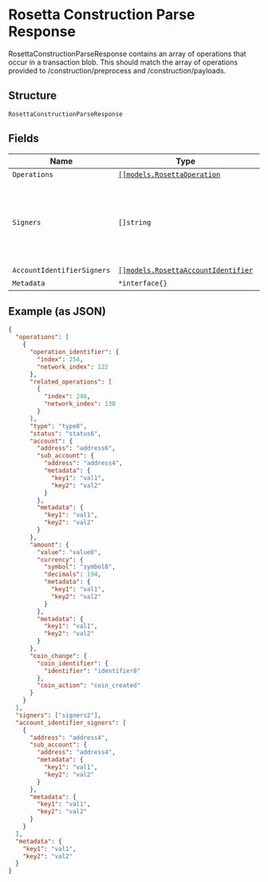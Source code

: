 # Rosetta Construction Parse Response

RosettaConstructionParseResponse contains an array of operations that occur in a transaction blob. This should match the array of operations provided to /construction/preprocess and /construction/payloads.

## Structure

`RosettaConstructionParseResponse`

## Fields

| Name                       | Type                                                                                  | Tags     | Description                                                                                                                                                   |
| -------------------------- | ------------------------------------------------------------------------------------- | -------- | ------------------------------------------------------------------------------------------------------------------------------------------------------------- |
| `Operations`               | [`[]models.RosettaOperation`](../../doc/models/rosetta-operation.md)                  | Required | -                                                                                                                                                             |
| `Signers`                  | `[]string`                                                                            | Optional | [DEPRECATED by account_identifier_signers in v1.4.4] All signers (addresses) of a particular transaction. If the transaction is unsigned, it should be empty. |
| `AccountIdentifierSigners` | [`[]models.RosettaAccountIdentifier`](../../doc/models/rosetta-account-identifier.md) | Optional | -                                                                                                                                                             |
| `Metadata`                 | `*interface{}`                                                                        | Optional | -                                                                                                                                                             |

## Example (as JSON)

```json
{
  "operations": [
    {
      "operation_identifier": {
        "index": 254,
        "network_index": 122
      },
      "related_operations": [
        {
          "index": 246,
          "network_index": 130
        }
      ],
      "type": "type8",
      "status": "status6",
      "account": {
        "address": "address6",
        "sub_account": {
          "address": "address4",
          "metadata": {
            "key1": "val1",
            "key2": "val2"
          }
        },
        "metadata": {
          "key1": "val1",
          "key2": "val2"
        }
      },
      "amount": {
        "value": "value0",
        "currency": {
          "symbol": "symbol8",
          "decimals": 194,
          "metadata": {
            "key1": "val1",
            "key2": "val2"
          }
        },
        "metadata": {
          "key1": "val1",
          "key2": "val2"
        }
      },
      "coin_change": {
        "coin_identifier": {
          "identifier": "identifier8"
        },
        "coin_action": "coin_created"
      }
    }
  ],
  "signers": ["signers2"],
  "account_identifier_signers": [
    {
      "address": "address4",
      "sub_account": {
        "address": "address4",
        "metadata": {
          "key1": "val1",
          "key2": "val2"
        }
      },
      "metadata": {
        "key1": "val1",
        "key2": "val2"
      }
    }
  ],
  "metadata": {
    "key1": "val1",
    "key2": "val2"
  }
}
```
